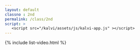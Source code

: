```yaml
---
layout: default
classno : 2nd
permalink: /class/2nd
script: >
   <script src="/kalvi/assets/js/kalvi-app.js" ></script>
---
```


{% include list-video.html %}
